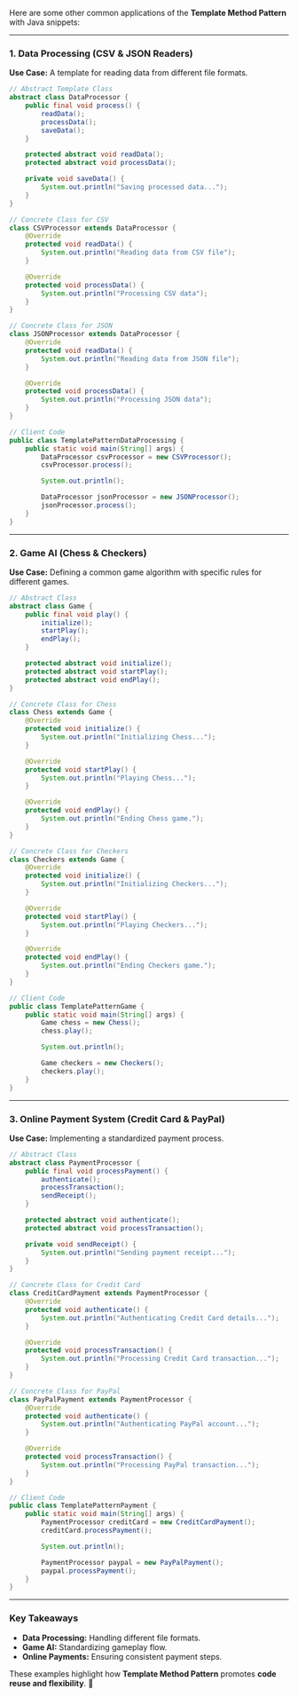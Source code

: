 Here are some other common applications of the **Template Method Pattern** with Java snippets:

---

### **1. Data Processing (CSV & JSON Readers)**
**Use Case:** A template for reading data from different file formats.

```java
// Abstract Template Class
abstract class DataProcessor {
    public final void process() {
        readData();
        processData();
        saveData();
    }

    protected abstract void readData();
    protected abstract void processData();

    private void saveData() {
        System.out.println("Saving processed data...");
    }
}

// Concrete Class for CSV
class CSVProcessor extends DataProcessor {
    @Override
    protected void readData() {
        System.out.println("Reading data from CSV file");
    }

    @Override
    protected void processData() {
        System.out.println("Processing CSV data");
    }
}

// Concrete Class for JSON
class JSONProcessor extends DataProcessor {
    @Override
    protected void readData() {
        System.out.println("Reading data from JSON file");
    }

    @Override
    protected void processData() {
        System.out.println("Processing JSON data");
    }
}

// Client Code
public class TemplatePatternDataProcessing {
    public static void main(String[] args) {
        DataProcessor csvProcessor = new CSVProcessor();
        csvProcessor.process();

        System.out.println();

        DataProcessor jsonProcessor = new JSONProcessor();
        jsonProcessor.process();
    }
}
```

---

### **2. Game AI (Chess & Checkers)**
**Use Case:** Defining a common game algorithm with specific rules for different games.

```java
// Abstract Class
abstract class Game {
    public final void play() {
        initialize();
        startPlay();
        endPlay();
    }

    protected abstract void initialize();
    protected abstract void startPlay();
    protected abstract void endPlay();
}

// Concrete Class for Chess
class Chess extends Game {
    @Override
    protected void initialize() {
        System.out.println("Initializing Chess...");
    }

    @Override
    protected void startPlay() {
        System.out.println("Playing Chess...");
    }

    @Override
    protected void endPlay() {
        System.out.println("Ending Chess game.");
    }
}

// Concrete Class for Checkers
class Checkers extends Game {
    @Override
    protected void initialize() {
        System.out.println("Initializing Checkers...");
    }

    @Override
    protected void startPlay() {
        System.out.println("Playing Checkers...");
    }

    @Override
    protected void endPlay() {
        System.out.println("Ending Checkers game.");
    }
}

// Client Code
public class TemplatePatternGame {
    public static void main(String[] args) {
        Game chess = new Chess();
        chess.play();

        System.out.println();

        Game checkers = new Checkers();
        checkers.play();
    }
}
```

---

### **3. Online Payment System (Credit Card & PayPal)**
**Use Case:** Implementing a standardized payment process.

```java
// Abstract Class
abstract class PaymentProcessor {
    public final void processPayment() {
        authenticate();
        processTransaction();
        sendReceipt();
    }

    protected abstract void authenticate();
    protected abstract void processTransaction();

    private void sendReceipt() {
        System.out.println("Sending payment receipt...");
    }
}

// Concrete Class for Credit Card
class CreditCardPayment extends PaymentProcessor {
    @Override
    protected void authenticate() {
        System.out.println("Authenticating Credit Card details...");
    }

    @Override
    protected void processTransaction() {
        System.out.println("Processing Credit Card transaction...");
    }
}

// Concrete Class for PayPal
class PayPalPayment extends PaymentProcessor {
    @Override
    protected void authenticate() {
        System.out.println("Authenticating PayPal account...");
    }

    @Override
    protected void processTransaction() {
        System.out.println("Processing PayPal transaction...");
    }
}

// Client Code
public class TemplatePatternPayment {
    public static void main(String[] args) {
        PaymentProcessor creditCard = new CreditCardPayment();
        creditCard.processPayment();

        System.out.println();

        PaymentProcessor paypal = new PayPalPayment();
        paypal.processPayment();
    }
}
```

---

### **Key Takeaways**
- **Data Processing:** Handling different file formats.
- **Game AI:** Standardizing gameplay flow.
- **Online Payments:** Ensuring consistent payment steps.

These examples highlight how **Template Method Pattern** promotes **code reuse and flexibility**. 🚀